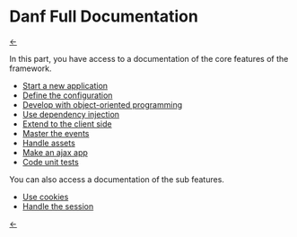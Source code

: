 Danf Full Documentation
=======================

[←](../index.md)

In this part, you have access to a documentation of the core features of the framework.

* [Start a new application](app.md)
* [Define the configuration](configuration.md)
* [Develop with object-oriented programming](object.md)
* [Use dependency injection](dependency-injection.md)
* [Extend to the client side](client-side.md)
* [Master the events](events.md)
* [Handle assets](assets.md)
* [Make an ajax app](ajax-app.md)
* [Code unit tests](tests.md)

You can also access a documentation of the sub features.

* [Use cookies](sub/cookies.md)
* [Handle the session](sub/session.md)

[←](../index.md)